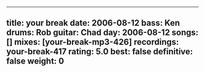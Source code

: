 
---
title: your break
date: 2006-08-12
bass:	Ken
drums:	Rob
guitar:	Chad
day: 2006-08-12
songs: []
mixes: [your-break-mp3-426]
recordings: your-break-417
rating: 5.0
best: false
definitive: false
weight: 0
---
